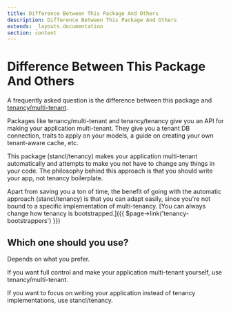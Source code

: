 ```yaml
---
title: Difference Between This Package And Others
description: Difference Between This Package And Others
extends: _layouts.documentation
section: content
---
```


# Difference Between This Package And Others

A frequently asked question is the difference between this package and [tenancy/multi-tenant](https://github.com/tenancy/multi-tenant).

Packages like tenancy/multi-tenant and tenancy/tenancy give you an API for making your application multi-tenant. They give you a tenant DB connection, traits to apply on your models, a guide on creating your own tenant-aware cache, etc.

This package (stancl/tenancy) makes your application multi-tenant automatically and attempts to make you not have to change any things in your code. The philosophy behind this approach is that you should write your app, not tenancy boilerplate.

Apart from saving you a ton of time, the benefit of going with the automatic approach (stancl/tenancy) is that you can adapt easily, since you're not bound to a specific implementation of multi-tenancy. [You can always change how tenancy is bootstrapped.]({{ $page->link('tenancy-bootstrappers') }})

## Which one should you use?

Depends on what you prefer.

If you want full control and make your application multi-tenant yourself, use tenancy/multi-tenant.

If you want to focus on writing your application instead of tenancy implementations, use stancl/tenancy.
